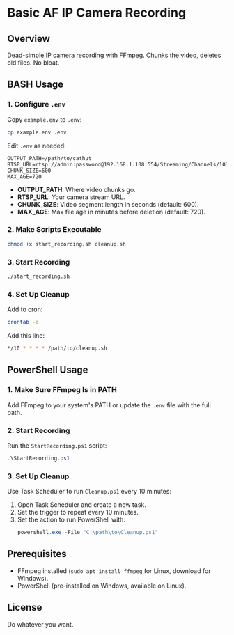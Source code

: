 # Basic AF IP Camera Recording

## Overview
Dead-simple IP camera recording with FFmpeg. Chunks the video, deletes old files. No bloat.

## BASH Usage 

### 1. Configure `.env`
Copy `example.env` to `.env`:
```bash
cp example.env .env
```

Edit `.env` as needed:
```env
OUTPUT_PATH=/path/to/cathut
RTSP_URL=rtsp://admin:password@192.168.1.108:554/Streaming/Channels/101
CHUNK_SIZE=600
MAX_AGE=720
```

- **OUTPUT_PATH**: Where video chunks go.
- **RTSP_URL**: Your camera stream URL.
- **CHUNK_SIZE**: Video segment length in seconds (default: 600).
- **MAX_AGE**: Max file age in minutes before deletion (default: 720).

### 2. Make Scripts Executable
```bash
chmod +x start_recording.sh cleanup.sh
```

### 3. Start Recording
```bash
./start_recording.sh
```

### 4. Set Up Cleanup
Add to cron:
```bash
crontab -e
```
Add this line:
```bash
*/10 * * * * /path/to/cleanup.sh
```


## PowerShell Usage

### 1. Make Sure FFmpeg Is in PATH
Add FFmpeg to your system's PATH or update the `.env` file with the full path.

### 2. Start Recording
Run the `StartRecording.ps1` script:
```powershell
.\StartRecording.ps1
```

### 3. Set Up Cleanup
Use Task Scheduler to run `Cleanup.ps1` every 10 minutes:
1. Open Task Scheduler and create a new task.
2. Set the trigger to repeat every 10 minutes.
3. Set the action to run PowerShell with:
   ```powershell
   powershell.exe -File "C:\path\to\Cleanup.ps1"
   ```

## Prerequisites
- FFmpeg installed (`sudo apt install ffmpeg` for Linux, download for Windows).
- PowerShell (pre-installed on Windows, available on Linux).

## License
Do whatever you want.